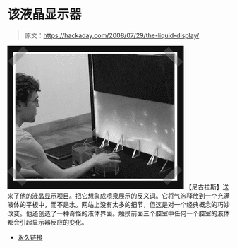 # 该液晶显示器

> 原文：<https://hackaday.com/2008/07/29/the-liquid-display/>

![](img/a5e52d1b1be0aa40b0adf2714a7bcc46.png)
【尼古拉斯】送来了他的[液晶显示项目](http://www.theliquiddisplay.com/)。把它想象成喷泉展示的反义词。它将气泡释放到一个充满液体的平板中，而不是水。网站上没有太多的细节，但这是对一个经典概念的巧妙改变。他还创造了一种奇怪的液体界面。触摸前面三个腔室中任何一个腔室的液体都会引起显示器反应的变化。

*   [永久链接](http://www.theliquiddisplay.com/)